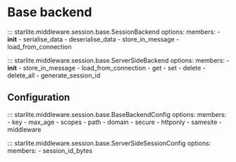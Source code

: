 # Base backend

::: starlite.middleware.session.base.SessionBackend
    options:
        members:
            - __init__
            - serialise_data
            - deserialise_data
            - store_in_message
            - load_from_connection

::: starlite.middleware.session.base.ServerSideBackend
    options:
        members:
            - __init__
            - store_in_message
            - load_from_connection
            - get
            - set
            - delete
            - delete_all
            - generate_session_id

## Configuration

::: starlite.middleware.session.base.BaseBackendConfig
    options:
        members:
            - key
            - max_age
            - scopes
            - path
            - domain
            - secure
            - httponly
            - samesite
            - middleware

::: starlite.middleware.session.base.ServerSideSessionConfig
    options:
        members:
            - session_id_bytes
